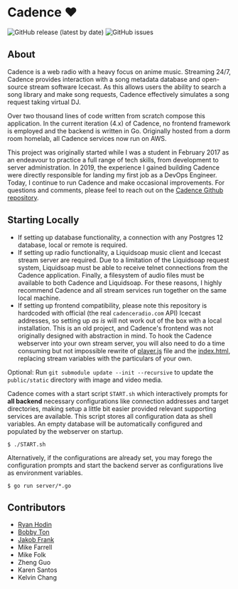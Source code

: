 # Cadence ♥
![GitHub release (latest by date)](https://img.shields.io/github/v/release/kenellorando/cadence?style=flat-square)
![GitHub issues](https://img.shields.io/github/issues/kenellorando/cadence?style=flat-square)

## About 

Cadence is a web radio with a heavy focus on anime music. Streaming 24/7, Cadence provides interaction with a song metadata database and open-source stream software Icecast. As this allows users the ability to search a song library and make song requests, Cadence effectively simulates a song request taking virtual DJ.

Over two thousand lines of code written from scratch compose this application. In the current iteration (4.x) of Cadence, no frontend framework is employed and the backend is written in Go. Originally hosted from a dorm room homelab, all Cadence services now run on AWS.

This project was originally started while I was a student in February 2017 as an endeavour to practice a full range of tech skills, from development to server administration. In 2019, the experience I gained building Cadence were directly responsible for landing my first job as a DevOps Engineer. Today, I continue to run Cadence and make occasional improvements. For questions and comments, please feel to reach out on the [Cadence Github repository](https://github.com/kenellorando/cadence).

## Starting Locally
- If setting up database functionality, a connection with any Postgres 12 database, local or remote is required. 
- If setting up radio functionality, a Liquidsoap music client and Icecast stream server are required. Due to a limitation of the Liquidsoap request system, Liquidsoap must be able to receive telnet connections from the Cadence application. Finally, a filesystem of audio files must be available to both Cadence and Liquidsoap. For these reasons, I highly recommend Cadence and all stream services run together on the same local machine.
- If setting up frontend compatibility, please note this repository is hardcoded with official (the real `cadenceradio.com` API) Icecast addresses, so setting up _as is_ will not work out of the box with a local installation. This is an old project, and Cadence's frontend was not originally designed with abstraction in mind. To hook the Cadence webserver into your own stream server, you will also need to do a time consuming but not impossible rewrite of [player.js](https://github.com/kenellorando/cadence/blob/master/public/js/player.js) file and the [index.html](https://github.com/kenellorando/cadence/blob/master/public/index.html#L45), replacing stream variables with the particulars of your own.

Optional: Run `git submodule update --init --recursive` to update the `public/static` directory with image and video media.

Cadence comes with a start script `START.sh` which interactively prompts for **all backend** necessary configurations like connection addresses and target directories, making setup a little bit easier provided relevant supporting services are available. This script stores all configuration data as shell variables. An empty database will be automatically configured and populated by the webserver on startup.

```
$ ./START.sh
```
Alternatively, if the configurations are already set, you may forego the configuration prompts and start the backend server as configurations live as environment variables.
```
$ go run server/*.go
```

## Contributors
* [Ryan Hodin](https://github.com/za419)
* [Bobby Ton](https://github.com/bobbyt1997)
* [Jakob Frank](https://github.com/jakobfrank)
* Mike Farrell
* Mike Folk
* Zheng Guo
* Karen Santos
* Kelvin Chang
